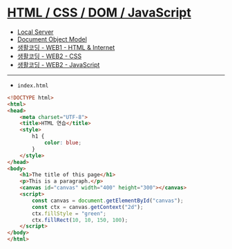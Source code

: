 # [HTML / CSS / DOM / JavaScript](https://developer.mozilla.org/ko/)
- [Local Server](https://github.com/processing/p5.js/wiki/Local-server)
- [Document Object Model](https://en.wikipedia.org/wiki/Document_Object_Model)
- [생활코딩 - WEB1 - HTML & Internet](https://opentutorials.org/course/3084) 
- [생활코딩 - WEB2 -  CSS](https://opentutorials.org/course/3086)
- [생활코딩 - WEB2 - JavaScript](https://opentutorials.org/course/3085)



---


- `index.html`

```html
<!DOCTYPE html>
<html>
<head>
    <meta charset="UTF-8">
    <title>HTML 연습</title>
    <style>
        h1 {
            color: blue;
        }
    </style>
</head>
<body>
    <h1>The title of this page</h1>
    <p>This is a paragraph.</p>
    <canvas id="canvas" width="400" height="300"></canvas>
    <script>
        const canvas = document.getElementById("canvas");
        const ctx = canvas.getContext("2d");
        ctx.fillStyle = "green";
        ctx.fillRect(10, 10, 150, 100);
    </script>
</body>
</html>
```
